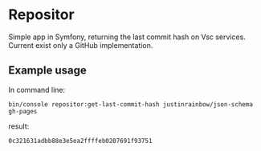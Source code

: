 # Repositor

Simple app in Symfony, returning the last commit hash on Vsc services.
Current exist only a GitHub implementation.

## Example usage

In command line:
```
bin/console repositor:get-last-commit-hash justinrainbow/json-schema gh-pages
```
result:
```
0c321631adbb88e3e5ea2ffffeb0207691f93751
```